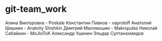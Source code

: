 # git-team_work
Алина Викторовна - Poskale
Константин Пивнов - vaproloff 
Анатолий Шишкин - Anatoliy Shishkin 
Дмитрий Маломошин - Makropulas
Николай Сабайкин - MoJIoToK
Александр Ушенин
Эльдар Султанахмедов
